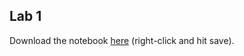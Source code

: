 ## Lab 1

Download the notebook [here](https://github.com/minprog/project/blob/2022/data-science/2%20labs/lab_1.ipynb) (right-click and hit save).
